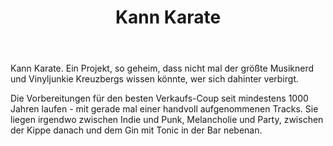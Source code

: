 ﻿---
layout: band
title: Kann Karate


website: https://www.facebook.com/KannKarateKannKarate
style: Indie Rock / Postpunk
logo: kannkarate_logo.jpg
picture: kannkarate_band.jpg
year: 2017
day: saturday
stagetime: Samstag, 08. Juli 2017, 17:00 Uhr
youtube: BpFsqS867eg
spotify: spotify:album:67oFY4DtYnkJODtZL1HS0F
bandcamp: 3155202883
---
Kann Karate. Ein Projekt, so geheim, dass nicht mal der größte Musiknerd und Vinyljunkie Kreuzbergs wissen könnte, wer sich dahinter verbirgt.


Die Vorbereitungen für den besten Verkaufs-Coup seit mindestens 1000 Jahren laufen - mit gerade mal einer handvoll aufgenommenen Tracks. Sie liegen irgendwo zwischen Indie und Punk, Melancholie und Party, zwischen der Kippe danach und dem Gin mit Tonic in der Bar nebenan.
